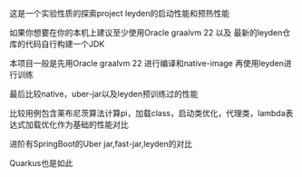 这是一个实验性质的探索project leyden的启动性能和预热性能

如果你想要在你的本机上建议至少使用Oracle graalvm 22 以及 最新的leyden仓库的代码自行构建一个JDK

本项目一般是先用Oracle graalvm 22 进行编译和native-image 再使用leyden进行训练

最后比较native，uber-jar以及leyden预训练过的性能

比较用例包含莱布尼茨算法计算pi，加载class，启动类优化，代理类，lambda表达式加载优化作为基础的性能对比

进阶有SpringBoot的Uber jar,fast-jar,leyden的对比

Quarkus也是如此